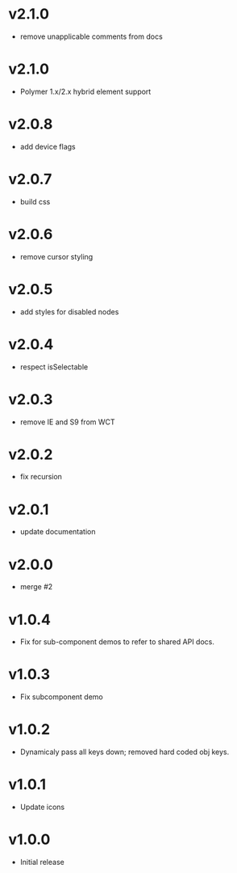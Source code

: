 v2.1.0
==================
* remove unapplicable comments from docs

v2.1.0
==================
* Polymer 1.x/2.x hybrid element support

v2.0.8
==================
* add device flags

v2.0.7
==================
* build css

v2.0.6
==================
* remove cursor styling

v2.0.5
==================
* add styles for disabled nodes

v2.0.4
==================
* respect isSelectable

v2.0.3
==================
* remove IE and S9 from WCT

v2.0.2
==================
* fix recursion

v2.0.1
==================
* update documentation

v2.0.0
==================
* merge #2

v1.0.4
==================
* Fix for sub-component demos to refer to shared API docs.

v1.0.3
==================
* Fix subcomponent demo

v1.0.2
==================
* Dynamicaly pass all keys down; removed hard coded obj keys.

v1.0.1
==================
* Update icons

v1.0.0
==================
* Initial release
